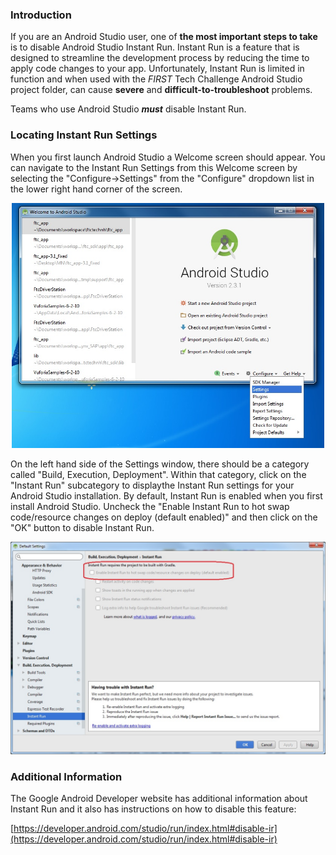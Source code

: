 ### Introduction
If you are an Android Studio user, one of **the most important steps to take** is to disable Android Studio Instant Run.  Instant Run is a feature that is designed to streamline the development process by reducing the time to apply code changes to your app.  Unfortunately, Instant Run is limited in function and when used with the _FIRST_ Tech Challenge Android Studio project folder, can cause **severe** and **difficult-to-troubleshoot** problems.

Teams who use Android Studio **_must_** disable Instant Run.

### Locating Instant Run Settings
When you first launch Android Studio a Welcome screen should appear.  You can navigate to the Instant Run Settings from this Welcome screen by selecting the "Configure->Settings" from the "Configure" dropdown list in the lower right hand corner of the screen.

<p align="center"><img src="https://github.com/FIRST-Tech-Challenge/WikiSupport/blob/master/ftc_app/images/AndroidStudio/ConfigureSettings.jpg" width="500"><p>

On the left hand side of the Settings window, there should be a category called "Build, Execution, Deployment".  Within that category, click on the "Instant Run" subcategory to displaythe Instant Run settings for your Android Studio installation.  By default, Instant Run is enabled when you first install Android Studio.  Uncheck the "Enable Instant Run to hot swap code/resource changes on deploy (default enabled)" and then click on the "OK" button to disable Instant Run.

<p align="center"><img src="https://github.com/FIRST-Tech-Challenge/WikiSupport/blob/master/ftc_app/images/AndroidStudio/InstantRunConfiguration.jpg" width="600"><p>

### Additional Information
The Google Android Developer website has additional information about Instant Run and it also has instructions on how to disable this feature:

[https://developer.android.com/studio/run/index.html#disable-ir](https://developer.android.com/studio/run/index.html#disable-ir)
